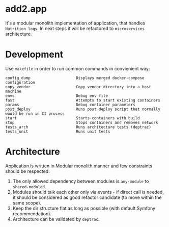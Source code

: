 # add2.app

It's a modular monolith implementation of application, that handles `Nutrition logs`. In next steps
it will be refactored to `microservices` architecture.

# Development

Use `makefile` in order to run common commands in convienient way:

```text
config_dump                    Displays merged docker-compose configuration
copy_vendor                    Copy vendor directory into a host machine
envs                           Debug env file
fast                           Attempts to start existing containers
params                         Debug container parameters
post_deploy                    Runs post deploy script that normally would be run in CI process
start                          Starts containers with build
stop                           Stops containers and removes network
tests_arch                     Runs architecture tests (deptrac)
tests_unit                     Runs unit tests
```

# Architecture

Application is written in Modular monolith manner and few constraints should be respected:

1. The only allowed dependency between modules is `any-module` to `shared-moduled`.
2. Modules should talk each other only via events - if direct call is needed, it should be considered as good refactor
   candidate (to move within the same scope).
3. Keep the dir structure flat as long as possible (with default Symfony recommendation).
4. Architecture can be validated by `deptrac`.
